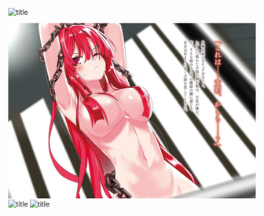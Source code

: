![title]()

![title](https://raw.githubusercontent.com/shenyueyemiao/gitnote-images/master/gitnote/2019/08/24/000000000000-1566611885466.jpg)
![title]()
![title]()